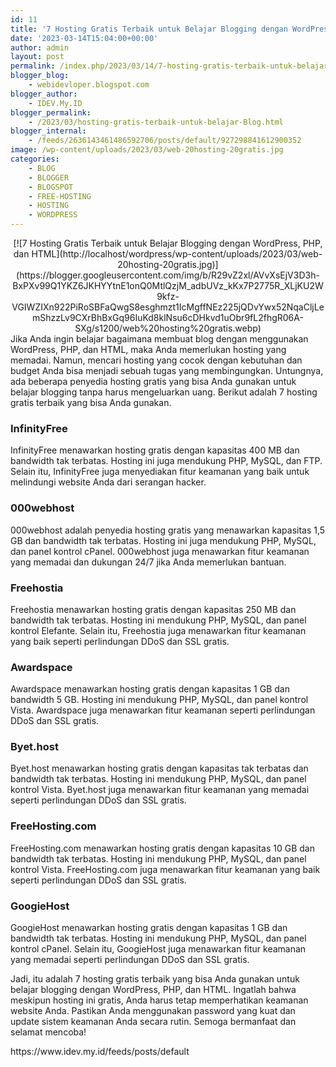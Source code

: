 ```yaml
---
id: 11
title: '7 Hosting Gratis Terbaik untuk Belajar Blogging dengan WordPress, PHP, dan HTML'
date: '2023-03-14T15:04:00+00:00'
author: admin
layout: post
permalink: /index.php/2023/03/14/7-hosting-gratis-terbaik-untuk-belajar-blogging-dengan-wordpress-php-dan-html/
blogger_blog:
    - webidevloper.blogspot.com
blogger_author:
    - IDEV.My.ID
blogger_permalink:
    - /2023/03/hosting-gratis-terbaik-untuk-belajar-Blog.html
blogger_internal:
    - /feeds/2636143461486592706/posts/default/927298841612900352
image: /wp-content/uploads/2023/03/web-20hosting-20gratis.jpg
categories:
    - BLOG
    - BLOGGER
    - BLOGSPOT
    - FREE-HOSTING
    - HOSTING
    - WORDPRESS
---
```


<div style="clear: both; text-align: center;">[![7 Hosting Gratis Terbaik untuk Belajar Blogging dengan WordPress, PHP, dan HTML](http://localhost/wordpress/wp-content/uploads/2023/03/web-20hosting-20gratis.jpg)](https://blogger.googleusercontent.com/img/b/R29vZ2xl/AVvXsEjV3D3h-BxPXv99Q1YKZ6JKHYYtnE1onQ0MtlQzjM_adbUVz_kKx7P2775R_XLjKU2W9kfz-VGIWZIXn922PiRoSBFaQwgS8esghmzt1IcMgffNEz225jQDvYwx52NqaCljLemShzzLv9CXrBhBxGq96IuKd8klNsu6cDHkvd1uObr9fL2fhgR06A-SXg/s1200/web%20hosting%20gratis.webp)</div>Jika Anda ingin belajar bagaimana membuat blog dengan menggunakan WordPress, PHP, dan HTML, maka Anda memerlukan hosting yang memadai. Namun, mencari hosting yang cocok dengan kebutuhan dan budget Anda bisa menjadi sebuah tugas yang membingungkan. Untungnya, ada beberapa penyedia hosting gratis yang bisa Anda gunakan untuk belajar blogging tanpa harus mengeluarkan uang. Berikut adalah 7 hosting gratis terbaik yang bisa Anda gunakan.

### InfinityFree

InfinityFree menawarkan hosting gratis dengan kapasitas 400 MB dan bandwidth tak terbatas. Hosting ini juga mendukung PHP, MySQL, dan FTP. Selain itu, InfinityFree juga menyediakan fitur keamanan yang baik untuk melindungi website Anda dari serangan hacker.

### 000webhost

000webhost adalah penyedia hosting gratis yang menawarkan kapasitas 1,5 GB dan bandwidth tak terbatas. Hosting ini juga mendukung PHP, MySQL, dan panel kontrol cPanel. 000webhost juga menawarkan fitur keamanan yang memadai dan dukungan 24/7 jika Anda memerlukan bantuan.

### Freehostia

Freehostia menawarkan hosting gratis dengan kapasitas 250 MB dan bandwidth tak terbatas. Hosting ini mendukung PHP, MySQL, dan panel kontrol Elefante. Selain itu, Freehostia juga menawarkan fitur keamanan yang baik seperti perlindungan DDoS dan SSL gratis.

### Awardspace

Awardspace menawarkan hosting gratis dengan kapasitas 1 GB dan bandwidth 5 GB. Hosting ini mendukung PHP, MySQL, dan panel kontrol Vista. Awardspace juga menawarkan fitur keamanan seperti perlindungan DDoS dan SSL gratis.

### Byet.host

Byet.host menawarkan hosting gratis dengan kapasitas tak terbatas dan bandwidth tak terbatas. Hosting ini mendukung PHP, MySQL, dan panel kontrol Vista. Byet.host juga menawarkan fitur keamanan yang memadai seperti perlindungan DDoS dan SSL gratis.

### FreeHosting.com

FreeHosting.com menawarkan hosting gratis dengan kapasitas 10 GB dan bandwidth tak terbatas. Hosting ini mendukung PHP, MySQL, dan panel kontrol Vista. FreeHosting.com juga menawarkan fitur keamanan yang baik seperti perlindungan DDoS dan SSL gratis.

### GoogieHost

GoogieHost menawarkan hosting gratis dengan kapasitas 1 GB dan bandwidth tak terbatas. Hosting ini mendukung PHP, MySQL, dan panel kontrol cPanel. Selain itu, GoogieHost juga menawarkan fitur keamanan yang memadai seperti perlindungan DDoS dan SSL gratis.

Jadi, itu adalah 7 hosting gratis terbaik yang bisa Anda gunakan untuk belajar blogging dengan WordPress, PHP, dan HTML. Ingatlah bahwa meskipun hosting ini gratis, Anda harus tetap memperhatikan keamanan website Anda. Pastikan Anda menggunakan password yang kuat dan update sistem keamanan Anda secara rutin. Semoga bermanfaat dan selamat mencoba!

<div>https://www.idev.my.id/feeds/posts/default</div>